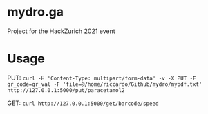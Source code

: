 # mydro.ga
Project for the HackZurich 2021 event

# Usage

PUT:
 `curl -H 'Content-Type: multipart/form-data' -v -X PUT -F qr_code=qr_val -F 'file=@/home/riccardo/Github/mydro/mypdf.txt' http://127.0.0.1:5000/put/paracetamol2`

GET:
`curl http://127.0.0.1:5000/get/barcode/speed`